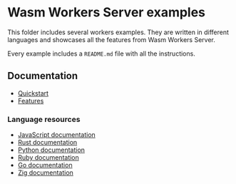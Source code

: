 # Wasm Workers Server examples

This folder includes several workers examples. They are written in different languages and showcases all the features from Wasm Workers Server.

Every example includes a `README.md` file with all the instructions.

## Documentation

* [Quickstart](https://workers.wasmlabs.dev/docs/get-started/quickstart)
* [Features](https://workers.wasmlabs.dev/docs/category/features)

### Language resources

* [JavaScript documentation](https://workers.wasmlabs.dev/docs/languages/javascript)
* [Rust documentation](https://workers.wasmlabs.dev/docs/languages/rust)
* [Python documentation](https://workers.wasmlabs.dev/docs/languages/python)
* [Ruby documentation](https://workers.wasmlabs.dev/docs/languages/ruby)
* [Go documentation](https://workers.wasmlabs.dev/docs/languages/go)
* [Zig documentation](https://workers.wasmlabs.dev/docs/languages/zig)
